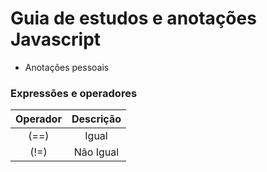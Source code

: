 # Guia de estudos e anotações Javascript
- Anotações pessoais

### Expressões e operadores

| Operador     |   Descrição   |
|:------------:|:-------------:|
|(==)          |Igual          |
|(!=)          |Não Igual      |
